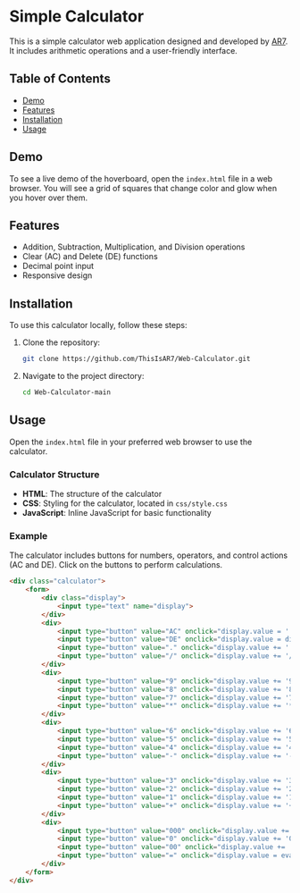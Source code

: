 # Simple Calculator

This is a simple calculator web application designed and developed by [AR7](https://arvinrezaei.com/). It includes  arithmetic operations and a user-friendly interface.

## Table of Contents

- [Demo](#demo)
- [Features](#features)
- [Installation](#installation)
- [Usage](#usage)

## Demo

To see a live demo of the hoverboard, open the `index.html` file in a web browser. You will see a grid of squares that change color and glow when you hover over them.

## Features

- Addition, Subtraction, Multiplication, and Division operations
- Clear (AC) and Delete (DE) functions
- Decimal point input
- Responsive design

## Installation

To use this calculator locally, follow these steps:

1. Clone the repository:
    ```sh
    git clone https://github.com/ThisIsAR7/Web-Calculator.git
    ```
2. Navigate to the project directory:
    ```sh
    cd Web-Calculator-main
    ```

## Usage

Open the `index.html` file in your preferred web browser to use the calculator.

### Calculator Structure

- **HTML**: The structure of the calculator
- **CSS**: Styling for the calculator, located in `css/style.css`
- **JavaScript**: Inline JavaScript for basic functionality

### Example

The calculator includes buttons for numbers, operators, and control actions (AC and DE). Click on the buttons to perform calculations.

```html
<div class="calculator">
    <form>
        <div class="display">
            <input type="text" name="display">
        </div>
        <div>
            <input type="button" value="AC" onclick="display.value = '' " class="operator">
            <input type="button" value="DE" onclick="display.value = display.value.toString().slice(0,-1)" class="operator">
            <input type="button" value="." onclick="display.value += '.' " class="operator">
            <input type="button" value="/" onclick="display.value += '/' " class="operator">
        </div>
        <div>
            <input type="button" value="9" onclick="display.value += '9' ">
            <input type="button" value="8" onclick="display.value += '8' ">
            <input type="button" value="7" onclick="display.value += '7' ">
            <input type="button" value="*" onclick="display.value += '*' " class="operator">
        </div>
        <div>
            <input type="button" value="6" onclick="display.value += '6' ">
            <input type="button" value="5" onclick="display.value += '5' ">
            <input type="button" value="4" onclick="display.value += '4' ">
            <input type="button" value="-" onclick="display.value += '-' " class="operator">
        </div>
        <div>
            <input type="button" value="3" onclick="display.value += '3' ">
            <input type="button" value="2" onclick="display.value += '2' ">
            <input type="button" value="1" onclick="display.value += '1' ">
            <input type="button" value="+" onclick="display.value += '+' " class="operator">
        </div>
        <div>
            <input type="button" value="000" onclick="display.value += '000' ">
            <input type="button" value="0" onclick="display.value += '0' ">
            <input type="button" value="00" onclick="display.value += '00' ">
            <input type="button" value="=" onclick="display.value = eval(display.value)" class="operator">
        </div>
    </form>
</div>
